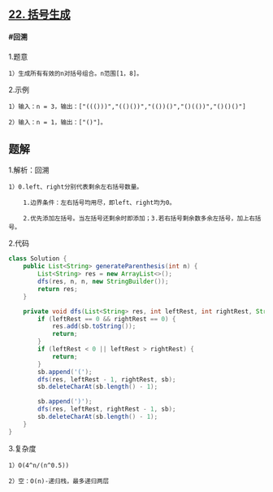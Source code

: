## [22. 括号生成](https://leetcode.cn/problems/generate-parentheses/description/)

#### #回溯
1.题意

    1）生成所有有效的n对括号组合。n范围[1，8]。

2.示例

    1）输入：n = 3，输出：["((()))","(()())","(())()","()(())","()()()"]

    2）输入：n = 1，输出：["()"]。
## 题解
1.解析：回溯

    1）0.left、right分别代表剩余左右括号数量。

        1.边界条件：左右括号均用尽，即left、right均为0。

        2.优先添加左括号。当左括号还剩余时即添加；3.若右括号剩余数多余左括号，加上右括号。

2.代码
```java
class Solution {
    public List<String> generateParenthesis(int n) {
        List<String> res = new ArrayList<>();
        dfs(res, n, n, new StringBuilder());
        return res;
    }

    private void dfs(List<String> res, int leftRest, int rightRest, StringBuilder sb) {
        if (leftRest == 0 && rightRest == 0) {
            res.add(sb.toString());
            return;
        }
        if (leftRest < 0 || leftRest > rightRest) {
            return;
        }
        sb.append('(');
        dfs(res, leftRest - 1, rightRest, sb);
        sb.deleteCharAt(sb.length() - 1);

        sb.append(')');
        dfs(res, leftRest, rightRest - 1, sb);
        sb.deleteCharAt(sb.length() - 1);
    }
}
```
3.复杂度

    1）O(4^n/(n^0.5))

    2）空：O(n)-递归栈，最多递归两层
